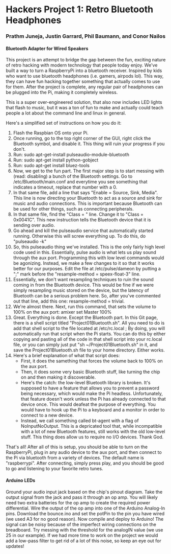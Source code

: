 # Hackers Project 1: Retro Bluetooth Headphones
### Prathm Juneja, Justin Garrard, Phil Baumann, and Conor Nailos

#### Bluetooth Adapter for Wired Speakers
This project is an attempt to bridge the gap between the fun, exciting nature of retro hacking with modern technology that people today enjoy.
We've built a way to turn a RaspberryPi into a bluetooth receiver. Inspired by kids who want to use bluetooth headphones (i.e. gamers, airpods lol). This way, they can have fun hacking together something that actually comes to use for them. After the project is complete, any regular pair of headphones can be plugged into the Pi, making it completely wireless.

This is a super over-engineered solution, that also now includes LED lights that flash to music, but it was a ton of fun to make and actually could teach people a lot about the command line and linux in general.

Here's a simplified set of instructions on how you do it:
1. Flash the Raspbian OS onto your Pi.
2. Once running, go to the top right corner of the GUI, right click the Bluetooth symbol, and disable it. This thing will ruin your progress if you don't.
3. Run: sudo apt-get-install pulseaudio-module-bluetooth
4. Run: sudo apt-get install python-gobject
5. Run: sudo apt-get install bluez-tools
5. Now, we get to the fun part. The first major step is to start messing with (read: disabling) a bunch of the Bluetooth settings. Go to /etc/Bluetooth/main.conf and everytime you see something that indicates a timeout, replace that number with a 0. 
6. In that same file, add a line that says "Enable = Source, Sink, Media". This line is now directing your Bluetooth to act as a source and sink for music and audio connections. This is important because Bluetooth can be used for other things, such as connecting peripherals.
7. In that same file, find the "Class = " line. Change it to "Class = 0x0041C". This new instruction tells the Bluetooth device that it is sending over audio.
8. Go ahead and kill the pulseaudio service that automatically started running. Otherwise this will screw everything up. To do this, do "pulseaudio -k"
9. So, this pulseaudio thing we've installed. This is the only fairly high level code used in this. Essentially, pulse audio is what lets us play sound through the aux port. Programming this with low level commands would be agonizing. Instead, we make a few changes to it so that it works better for our purposes. Edit the file at /etc/pulse/dameon by putting a ";" mark before the "resample-method = speex-float-3" line. 
10. Essentially, we don't want resampling techniques to ruin the sound coming in from the Bluetooth device. This would be fine if we were simply resampling music stored on the device, but the latency of Bluetooth can be a serious problem here. So, after you've commented out that line, add this one: resample-method = trivial.
11. We're almost there. Next, run this command, that sets the volume to 100% on the aux port: amixer set Master 100% 
12. Great. Everything is done. Except the Bluetooth part. In this Git page, there is a shell script titled "Project01Bluetooth.sh". All you need to do is add that shell script to the file located at /etc/rc.local ; By doing, you will automatically run that script when the Pi starts. You can do this by either copying and pasting all of the code in that shell script into your rc.local file, or you can simply just put "sh ~/Project01Bluetooth.sh" in it, and save the Project01Bluetooth.sh file to your home directory. Either works.
13. Here's a brief explanation of what that script does:
      - First, it does the samething that forces the volume back to 100% on the aux port.
      - Then, it does some very basic Bluetooth stuff, like turning the chip on and then making it discoverable.
      - Here's the catch: the low-level Bluetooth library is broken. It's supposed to have a feature that allows you to prevent a       password being necessary, which would make the Pi headless. Unfortunately, that feature doesn't work unless the Pi has already connected to that device once. This would deafeat the purpose of everything. You would have to hook up the Pi to a keyboard and a monitor in order to connect to a new device.
      - Instead, we call something called bt-agent with a flag of NoInputNoOutput. This is a depricated tool that, while incompatible with a lot of new Bluetooth features, still works with the old low-level stuff. This thing does allow us to require no I/O devices. Thank God.
      
That's all! After all of this is setup, you should be able to turn on the RaspberryPi, plug in any audio device to the aux port, and then connect to the Pi via bluetooth from a variety of devices. The default name is "raspberrypi". After connecting, simply press play, and you should be good to go and listening to your favorite retro tunes.

#### Arduino LEDs
Ground your audio input jack based on the chip's pinout diagram. Take the output signal from the jack and pass it through an op amp. You will likely need two extra batteries for the op amp to create the required power differential. Wire the output of the op amp into one of the Arduino Analog-In pins. Download the bounce.ino and set the potPin to the pin you have wired (we used A3 for no good reason). Now compile and deploy to Arduino! The signal can be noisy because of the imperfect wiring connections on the breadboard. Try messing with the threshold for the analogIN value (we use 25 in our example). If we had more time to work on the project we would add a low-pass filter to get rid of a lot of this noise, so keep an eye out for updates!
